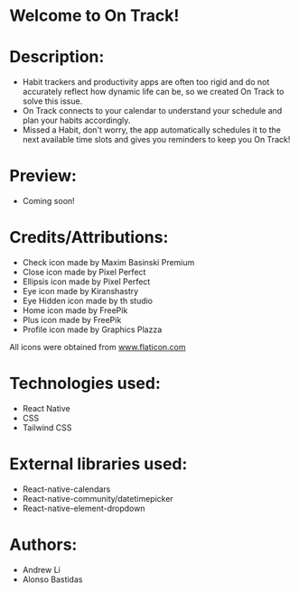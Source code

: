 # Welcome to On Track!

# Description:
- Habit trackers and productivity apps are often too rigid and do not accurately reflect how dynamic life can be, so we created On Track to solve this issue.
- On Track connects to your calendar to understand your schedule and plan your habits accordingly.
- Missed a Habit, don't worry, the app automatically schedules it to the next available time slots and gives you reminders to keep you On Track!
  
# Preview:
- Coming soon!

# Credits/Attributions:
- Check icon made by Maxim Basinski Premium
- Close icon made by Pixel Perfect
- Ellipsis icon made by Pixel Perfect
- Eye icon made by Kiranshastry
- Eye Hidden icon made by th studio
- Home icon made by FreePik
- Plus icon made by FreePik
- Profile icon made by Graphics Plazza

All icons were obtained from www.flaticon.com

# Technologies used:
- React Native
- CSS
- Tailwind CSS

# External libraries used:
- React-native-calendars
- React-native-community/datetimepicker
- React-native-element-dropdown

# Authors:
- Andrew Li
- Alonso Bastidas




